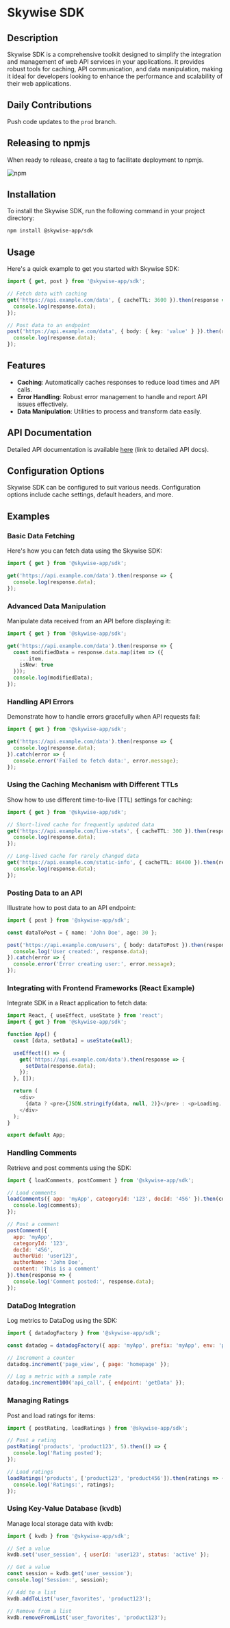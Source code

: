 # Skywise SDK

## Description

Skywise SDK is a comprehensive toolkit designed to simplify the integration and management of web API services in your applications. It provides robust tools for caching, API communication, and data manipulation, making it ideal for developers looking to enhance the performance and scalability of their web applications.


## Daily Contributions

Push code updates to the `prod` branch.

## Releasing to npmjs

When ready to release, create a tag to facilitate deployment to npmjs.

![npm](https://img.shields.io/npm/v/@skywise-app/sdk)

## Installation

To install the Skywise SDK, run the following command in your project directory:

```bash
npm install @skywise-app/sdk
```

## Usage

Here's a quick example to get you started with Skywise SDK:

```typescript
import { get, post } from '@skywise-app/sdk';

// Fetch data with caching
get('https://api.example.com/data', { cacheTTL: 3600 }).then(response => {
  console.log(response.data);
});

// Post data to an endpoint
post('https://api.example.com/data', { body: { key: 'value' } }).then(response => {
  console.log(response.data);
});
```

## Features

- **Caching**: Automatically caches responses to reduce load times and API calls.
- **Error Handling**: Robust error management to handle and report API issues effectively.
- **Data Manipulation**: Utilities to process and transform data easily.

## API Documentation

Detailed API documentation is available [here](#) (link to detailed API docs).

## Configuration Options

Skywise SDK can be configured to suit various needs. Configuration options include cache settings, default headers, and more.

## Examples

### Basic Data Fetching

Here's how you can fetch data using the Skywise SDK:

```typescript
import { get } from '@skywise-app/sdk';

get('https://api.example.com/data').then(response => {
  console.log(response.data);
});
```

### Advanced Data Manipulation

Manipulate data received from an API before displaying it:

```typescript
import { get } from '@skywise-app/sdk';

get('https://api.example.com/data').then(response => {
  const modifiedData = response.data.map(item => ({
    ...item,
    isNew: true
  }));
  console.log(modifiedData);
});
```

### Handling API Errors

Demonstrate how to handle errors gracefully when API requests fail:

```typescript
import { get } from '@skywise-app/sdk';

get('https://api.example.com/data').then(response => {
  console.log(response.data);
}).catch(error => {
  console.error('Failed to fetch data:', error.message);
});
```

### Using the Caching Mechanism with Different TTLs

Show how to use different time-to-live (TTL) settings for caching:

```typescript
import { get } from '@skywise-app/sdk';

// Short-lived cache for frequently updated data
get('https://api.example.com/live-stats', { cacheTTL: 300 }).then(response => {
  console.log(response.data);
});

// Long-lived cache for rarely changed data
get('https://api.example.com/static-info', { cacheTTL: 86400 }).then(response => {
  console.log(response.data);
});
```

### Posting Data to an API

Illustrate how to post data to an API endpoint:

```typescript
import { post } from '@skywise-app/sdk';

const dataToPost = { name: 'John Doe', age: 30 };

post('https://api.example.com/users', { body: dataToPost }).then(response => {
  console.log('User created:', response.data);
}).catch(error => {
  console.error('Error creating user:', error.message);
});
```

### Integrating with Frontend Frameworks (React Example)

Integrate SDK in a React application to fetch data:

```typescript
import React, { useEffect, useState } from 'react';
import { get } from '@skywise-app/sdk';

function App() {
  const [data, setData] = useState(null);

  useEffect(() => {
    get('https://api.example.com/data').then(response => {
      setData(response.data);
    });
  }, []);

  return (
    <div>
      {data ? <pre>{JSON.stringify(data, null, 2)}</pre> : <p>Loading...</p>}
    </div>
  );
}

export default App;
```

### Handling Comments

Retrieve and post comments using the SDK:

```javascript
import { loadComments, postComment } from '@skywise-app/sdk';

// Load comments
loadComments({ app: 'myApp', categoryId: '123', docId: '456' }).then(comments => {
  console.log(comments);
});

// Post a comment
postComment({
  app: 'myApp',
  categoryId: '123',
  docId: '456',
  authorUid: 'user123',
  authorName: 'John Doe',
  content: 'This is a comment'
}).then(response => {
  console.log('Comment posted:', response.data);
});
```

### DataDog Integration

Log metrics to DataDog using the SDK:

```javascript
import { datadogFactory } from '@skywise-app/sdk';

const datadog = datadogFactory({ app: 'myApp', prefix: 'myApp', env: 'production' });

// Increment a counter
datadog.increment('page_view', { page: 'homepage' });

// Log a metric with a sample rate
datadog.increment100('api_call', { endpoint: 'getData' });
```

### Managing Ratings

Post and load ratings for items:

```javascript
import { postRating, loadRatings } from '@skywise-app/sdk';

// Post a rating
postRating('products', 'product123', 5).then(() => {
  console.log('Rating posted');
});

// Load ratings
loadRatings('products', ['product123', 'product456']).then(ratings => {
  console.log('Ratings:', ratings);
});
```

### Using Key-Value Database (kvdb)

Manage local storage data with kvdb:

```javascript
import { kvdb } from '@skywise-app/sdk';

// Set a value
kvdb.set('user_session', { userId: 'user123', status: 'active' });

// Get a value
const session = kvdb.get('user_session');
console.log('Session:', session);

// Add to a list
kvdb.addToList('user_favorites', 'product123');

// Remove from a list
kvdb.removeFromList('user_favorites', 'product123');
```
